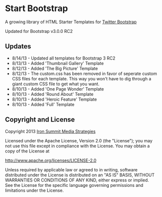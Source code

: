 Start Bootstrap
==============

A growing library of HTML Starter Templates for [Twitter Bootstrap](http://getbootstrap.com/)

Updated for Bootstrap v3.0.0 RC2

Updates
----

- 8/14/13 - Updated all templates for Bootstrap 3 RC2
- 8/13/13 - Added 'Thumbnail Gallery' Template
- 8/12/13 - Added 'The Big Picture' Template
- 8/12/13 - The custom.css has been removed in favor of seperate custom CSS files for each template. This way you won't have to dig through a giant custom CSS file to get what you want.
- 8/10/13 - Added 'One Page Wonder' Template
- 8/10/13 - Added 'Round About' Template
- 8/10/13 - Added 'Heroic Feature' Template
- 8/10/13 - Added 'Full' Template

Copyright and License
----
Copyright 2013 [Iron Summit Media Strategies](http://www.ironsummitmedia.com/)

Licensed under the Apache License, Version 2.0 (the "License"); you may not use this file except in compliance with the License. You may obtain a copy of the License at

http://www.apache.org/licenses/LICENSE-2.0

Unless required by applicable law or agreed to in writing, software distributed under the License is distributed on an "AS IS" BASIS, WITHOUT WARRANTIES OR CONDITIONS OF ANY KIND, either express or implied. See the License for the specific language governing permissions and limitations under the License.
